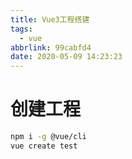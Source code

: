 ```yaml
---
title: Vue3工程搭建
tags:
  - vue
abbrlink: 99cabfd4
date: 2020-05-09 14:23:23
---
```


# 创建工程

```bash
npm i -g @vue/cli
vue create test
```

